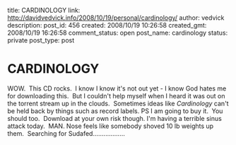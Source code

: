 title: CARDINOLOGY
link: http://davidvedvick.info/2008/10/19/personal/cardinology/
author: vedvick
description: 
post_id: 456
created: 2008/10/19 10:26:58
created_gmt: 2008/10/19 16:26:58
comment_status: open
post_name: cardinology
status: private
post_type: post

# CARDINOLOGY

WOW.  This CD rocks.  I know I know it's not out yet - I know God hates me for downloading this.  But I couldn't help myself when I heard it was out on the torrent stream up in the clouds.  Sometimes ideas like _Cardinology_ can't be held back by things such as record labels. PS I am going to buy it.  You should too.  Download at your own risk though. I'm having a terrible sinus attack today.  MAN. Nose feels like somebody shoved 10 lb weights up them.  Searching for Sudafed..................